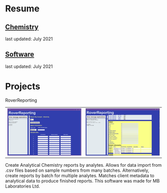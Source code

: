 # Resume
## [Chemistry](Peter_Levett_Chemistry_Resume_04July2021.pdf)
last updated: July 2021
## [Software](Peter_Levett_Programming_Resume_04July2021.pdf)
last updated: July 2021

# Projects

RoverReporting
<table>
 <tr>
   <th><img src="https://github.com/StavromularBeta/StavromularBeta.github.io/blob/master/RoverReporting_1.png" width=100% height=100%></th>
   <th><img src="https://github.com/StavromularBeta/StavromularBeta.github.io/blob/master/RoverReporting_3.png" width=100% height=100%></th>
 </tr>
</table> 

Create Analytical Chemistry reports by analytes. Allows for data import from .csv files based on sample numbers from many batches. Alternatively, create reports by batch for multiple analytes. Matches client metadata to analytical data to produce finished reports. This software was made for MB Laboratories Ltd.
